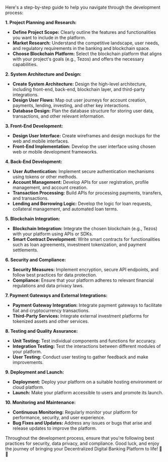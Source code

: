 Here's a step-by-step guide to help you navigate through the development process:

**1. Project Planning and Research:**
   - **Define Project Scope:** Clearly outline the features and functionalities you want to include in the platform.
   - **Market Research:** Understand the competitive landscape, user needs, and regulatory requirements in the banking and blockchain space.
   - **Choose Blockchain Platform:** Select the blockchain platform that aligns with your project's goals (e.g., Tezos) and offers the necessary capabilities.

**2. System Architecture and Design:**
   - **Create System Architecture:** Design the high-level architecture, including front-end, back-end, blockchain layer, and third-party integrations.
   - **Design User Flows:** Map out user journeys for account creation, payments, lending, investing, and other key interactions.
   - **Database Design:** Plan the database structure for storing user data, transactions, and other relevant information.

**3. Front-End Development:**
   - **Design User Interface:** Create wireframes and design mockups for the web and mobile interfaces.
   - **Front-End Implementation:** Develop the user interface using chosen web or mobile development frameworks.

**4. Back-End Development:**
   - **User Authentication:** Implement secure authentication mechanisms using tokens or other methods.
   - **Account Management:** Develop APIs for user registration, profile management, and account creation.
   - **Transaction Processing:** Build APIs for processing payments, transfers, and transactions.
   - **Lending and Borrowing Logic:** Develop the logic for loan requests, collateral management, and automated loan terms.

**5. Blockchain Integration:**
   - **Blockchain Integration:** Integrate the chosen blockchain (e.g., Tezos) with your platform using APIs or SDKs.
   - **Smart Contract Development:** Write smart contracts for functionalities such as loan agreements, investment tokenization, and payment settlements.

**6. Security and Compliance:**
   - **Security Measures:** Implement encryption, secure API endpoints, and follow best practices for data protection.
   - **Compliance:** Ensure that your platform adheres to relevant financial regulations and data privacy laws.

**7. Payment Gateways and External Integrations:**
   - **Payment Gateway Integration:** Integrate payment gateways to facilitate fiat and cryptocurrency transactions.
   - **Third-Party Services:** Integrate external investment platforms for tokenized assets and other services.

**8. Testing and Quality Assurance:**
   - **Unit Testing:** Test individual components and functions for accuracy.
   - **Integration Testing:** Test the interactions between different modules of your platform.
   - **User Testing:** Conduct user testing to gather feedback and make improvements.

**9. Deployment and Launch:**
   - **Deployment:** Deploy your platform on a suitable hosting environment or cloud platform.
   - **Launch:** Make your platform accessible to users and promote its launch.

**10. Monitoring and Maintenance:**
   - **Continuous Monitoring:** Regularly monitor your platform for performance, security, and user experience.
   - **Bug Fixes and Updates:** Address any issues or bugs that arise and release updates to improve the platform.

Throughout the development process, ensure that you're following best practices for security, data privacy, and compliance. Good luck, and enjoy the journey of bringing your Decentralized Digital Banking Platform to life! 🚀🏦